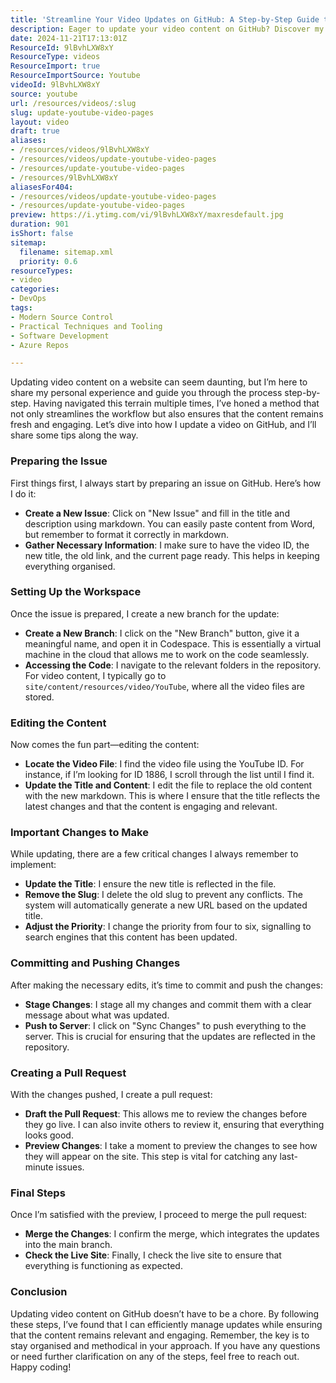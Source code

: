```yaml
---
title: 'Streamline Your Video Updates on GitHub: A Step-by-Step Guide to Keeping Content Fresh and Engaging'
description: Eager to update your video content on GitHub? Discover my step-by-step guide to streamline the process and keep your content fresh and engaging!
date: 2024-11-21T17:13:01Z
ResourceId: 9lBvhLXW8xY
ResourceType: videos
ResourceImport: true
ResourceImportSource: Youtube
videoId: 9lBvhLXW8xY
source: youtube
url: /resources/videos/:slug
slug: update-youtube-video-pages
layout: video
draft: true
aliases:
- /resources/videos/9lBvhLXW8xY
- /resources/videos/update-youtube-video-pages
- /resources/update-youtube-video-pages
- /resources/9lBvhLXW8xY
aliasesFor404:
- /resources/videos/update-youtube-video-pages
- /resources/update-youtube-video-pages
preview: https://i.ytimg.com/vi/9lBvhLXW8xY/maxresdefault.jpg
duration: 901
isShort: false
sitemap:
  filename: sitemap.xml
  priority: 0.6
resourceTypes:
- video
categories:
- DevOps
tags:
- Modern Source Control
- Practical Techniques and Tooling
- Software Development
- Azure Repos

---
```

Updating video content on a website can seem daunting, but I’m here to share my personal experience and guide you through the process step-by-step. Having navigated this terrain multiple times, I’ve honed a method that not only streamlines the workflow but also ensures that the content remains fresh and engaging. Let’s dive into how I update a video on GitHub, and I’ll share some tips along the way.

### Preparing the Issue

First things first, I always start by preparing an issue on GitHub. Here’s how I do it:

- **Create a New Issue**: Click on "New Issue" and fill in the title and description using markdown. You can easily paste content from Word, but remember to format it correctly in markdown.
- **Gather Necessary Information**: I make sure to have the video ID, the new title, the old link, and the current page ready. This helps in keeping everything organised.

### Setting Up the Workspace

Once the issue is prepared, I create a new branch for the update:

- **Create a New Branch**: I click on the "New Branch" button, give it a meaningful name, and open it in Codespace. This is essentially a virtual machine in the cloud that allows me to work on the code seamlessly.
- **Accessing the Code**: I navigate to the relevant folders in the repository. For video content, I typically go to `site/content/resources/video/YouTube`, where all the video files are stored.

### Editing the Content

Now comes the fun part—editing the content:

- **Locate the Video File**: I find the video file using the YouTube ID. For instance, if I’m looking for ID 1886, I scroll through the list until I find it.
- **Update the Title and Content**: I edit the file to replace the old content with the new markdown. This is where I ensure that the title reflects the latest changes and that the content is engaging and relevant.

### Important Changes to Make

While updating, there are a few critical changes I always remember to implement:

- **Update the Title**: I ensure the new title is reflected in the file.
- **Remove the Slug**: I delete the old slug to prevent any conflicts. The system will automatically generate a new URL based on the updated title.
- **Adjust the Priority**: I change the priority from four to six, signalling to search engines that this content has been updated.

### Committing and Pushing Changes

After making the necessary edits, it’s time to commit and push the changes:

- **Stage Changes**: I stage all my changes and commit them with a clear message about what was updated.
- **Push to Server**: I click on "Sync Changes" to push everything to the server. This is crucial for ensuring that the updates are reflected in the repository.

### Creating a Pull Request

With the changes pushed, I create a pull request:

- **Draft the Pull Request**: This allows me to review the changes before they go live. I can also invite others to review it, ensuring that everything looks good.
- **Preview Changes**: I take a moment to preview the changes to see how they will appear on the site. This step is vital for catching any last-minute issues.

### Final Steps

Once I’m satisfied with the preview, I proceed to merge the pull request:

- **Merge the Changes**: I confirm the merge, which integrates the updates into the main branch.
- **Check the Live Site**: Finally, I check the live site to ensure that everything is functioning as expected.

### Conclusion

Updating video content on GitHub doesn’t have to be a chore. By following these steps, I’ve found that I can efficiently manage updates while ensuring that the content remains relevant and engaging. Remember, the key is to stay organised and methodical in your approach. If you have any questions or need further clarification on any of the steps, feel free to reach out. Happy coding!
